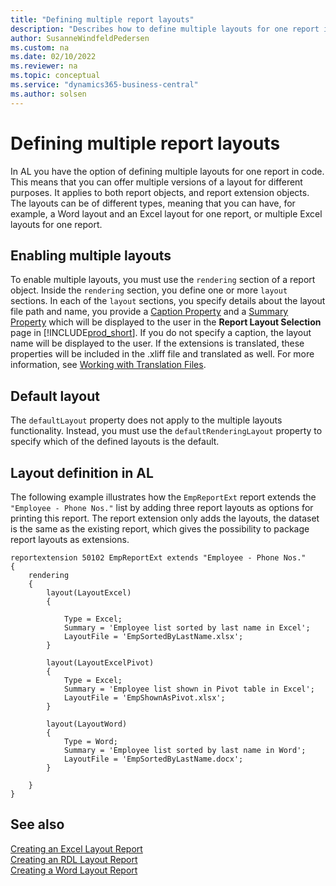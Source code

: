 ```yaml
---
title: "Defining multiple report layouts"
description: "Describes how to define multiple layouts for one report in Business Central using AL."
author: SusanneWindfeldPedersen
ms.custom: na
ms.date: 02/10/2022
ms.reviewer: na
ms.topic: conceptual
ms.service: "dynamics365-business-central"
ms.author: solsen
---
```


# Defining multiple report layouts

In AL you have the option of defining multiple layouts for one report in code. This means that you can offer multiple versions of a layout for different purposes. It applies to both report objects, and report extension objects. The layouts can be of different types, meaning that you can have, for example, a Word layout and an Excel layout for one report, or multiple Excel layouts for one report.

## Enabling multiple layouts

To enable multiple layouts, you must use the `rendering` section of a report object. Inside the `rendering` section, you define one or more `layout` sections. In each of the `layout` sections, you specify details about the layout file path and name, you provide a [Caption Property](properties/devenv-caption-property.md) and a [Summary Property](properties/devenv-summary-property.md) <!--new --> which will be displayed to the user in the **Report Layout Selection** page in [!INCLUDE[prod_short](../developer/includes/prod_short.md)]. If you do not specify a caption, the layout name will be displayed to the user. If the extensions is translated, these properties will be included in the .xliff file and translated as well. For more information, see [Working with Translation Files](devenv-work-with-translation-files.md).

## Default layout

The `defaultLayout` property does not apply to the multiple layouts functionality. Instead, you must use the `defaultRenderingLayout` property to specify which of the defined layouts is the default.

## Layout definition in AL

The following example illustrates how the `EmpReportExt` report extends the `"Employee - Phone Nos."` list by adding three report layouts as options for printing this report. The report extension only adds the layouts, the dataset is the same as the existing report, which gives the possibility to package report layouts as extensions.

```al
reportextension 50102 EmpReportExt extends "Employee - Phone Nos."
{
    rendering
    {
        layout(LayoutExcel)
        {

            Type = Excel;
            Summary = 'Employee list sorted by last name in Excel';
            LayoutFile = 'EmpSortedByLastName.xlsx';
        }

        layout(LayoutExcelPivot)
        {
            Type = Excel;
            Summary = 'Employee list shown in Pivot table in Excel';
            LayoutFile = 'EmpShownAsPivot.xlsx';
        }

        layout(LayoutWord)
        {
            Type = Word;
            Summary = 'Employee list sorted by last name in Word';
            LayoutFile = 'EmpSortedByLastName.docx';
        }

    }
}
```

## See also

[Creating an Excel Layout Report](devenv-howto-excel-layout.md)  
[Creating an RDL Layout Report](devenv-howto-rdl-report-layout.md)  
[Creating a Word Layout Report](devenv-howto-report-layout.md)
